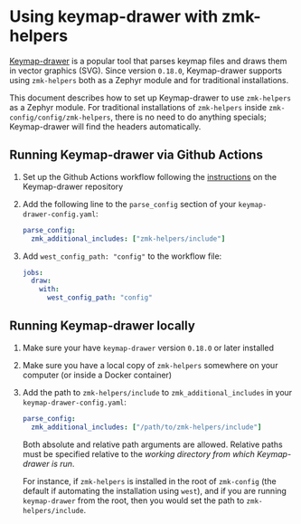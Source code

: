 # Using keymap-drawer with zmk-helpers

[Keymap-drawer](https://github.com/caksoylar/keymap-drawer) is a popular tool that parses keymap
files and draws them in vector graphics (SVG). Since version `0.18.0`, Keymap-drawer supports using
`zmk-helpers` both as a Zephyr module and for traditional installations.

This document describes how to set up Keymap-drawer to use `zmk-helpers` as a Zephyr module. For
traditional installations of `zmk-helpers` inside `zmk-config/config/zmk-helpers`, there is no need
to do anything specials; Keymap-drawer will find the headers automatically.

## Running Keymap-drawer via Github Actions

1. Set up the Github Actions workflow following the
   [instructions](https://github.com/caksoylar/keymap-drawer?tab=readme-ov-file#setting-up-an-automated-drawing-workflow)
   on the Keymap-drawer repository

2. Add the following line to the `parse_config` section of your `keymap-drawer-config.yaml`:

   ```yaml
   parse_config:
     zmk_additional_includes: ["zmk-helpers/include"]
   ```

3. Add `west_config_path: "config"` to the workflow file:

   ```yaml
   jobs:
     draw:
       with:
         west_config_path: "config"
   ```

## Running Keymap-drawer locally

1. Make sure your have `keymap-drawer` version `0.18.0` or later installed

2. Make sure you have a local copy of `zmk-helpers` somewhere on your computer (or inside a Docker
   container)

3. Add the path to `zmk-helpers/include` to `zmk_additional_includes` in your
   `keymap-drawer-config.yaml`:

   ```yaml
   parse_config:
     zmk_additional_includes: ["/path/to/zmk-helpers/include"]
   ```

   Both absolute and relative path arguments are allowed. Relative paths must be specified relative
   to the _working directory from which Keymap-drawer is run_.

   For instance, if `zmk-helpers` is installed in the root of `zmk-config` (the default if
   automating the installation using `west`), and if you are running `keymap-drawer` from the root,
   then you would set the path to `zmk-helpers/include`.
